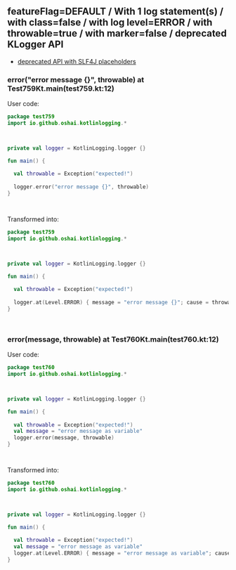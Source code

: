 ## featureFlag=DEFAULT / With 1 log statement(s) / with class=false / with log level=ERROR / with throwable=true / with marker=false / deprecated KLogger API

* [deprecated API with SLF4J placeholders](deprecated-slf4j-placeholders.md)

###  error("error message {}", throwable) at Test759Kt.main(test759.kt:12)

User code:
```kotlin
package test759
import io.github.oshai.kotlinlogging.*



private val logger = KotlinLogging.logger {}

fun main() {
  
  val throwable = Exception("expected!")
  
  logger.error("error message {}", throwable)
}




```
  
Transformed into:
```kotlin
package test759
import io.github.oshai.kotlinlogging.*



private val logger = KotlinLogging.logger {}

fun main() {
  
  val throwable = Exception("expected!")
  
  logger.at(Level.ERROR) { message = "error message {}"; cause = throwable; internalCompilerData = KLoggingEventBuilder.InternalCompilerData(messageTemplate = "\"error message {}\"", className = "test759.Test759Kt", methodName = "main", fileName = "test759.kt", lineNumber = 12)
}




```

###  error(message, throwable) at Test760Kt.main(test760.kt:12)

User code:
```kotlin
package test760
import io.github.oshai.kotlinlogging.*



private val logger = KotlinLogging.logger {}

fun main() {
  
  val throwable = Exception("expected!")
  val message = "error message as variable"
  logger.error(message, throwable)
}




```
  
Transformed into:
```kotlin
package test760
import io.github.oshai.kotlinlogging.*



private val logger = KotlinLogging.logger {}

fun main() {
  
  val throwable = Exception("expected!")
  val message = "error message as variable"
  logger.at(Level.ERROR) { message = "error message as variable"; cause = throwable; internalCompilerData = KLoggingEventBuilder.InternalCompilerData(messageTemplate = "message", className = "test760.Test760Kt", methodName = "main", fileName = "test760.kt", lineNumber = 12)
}




```
